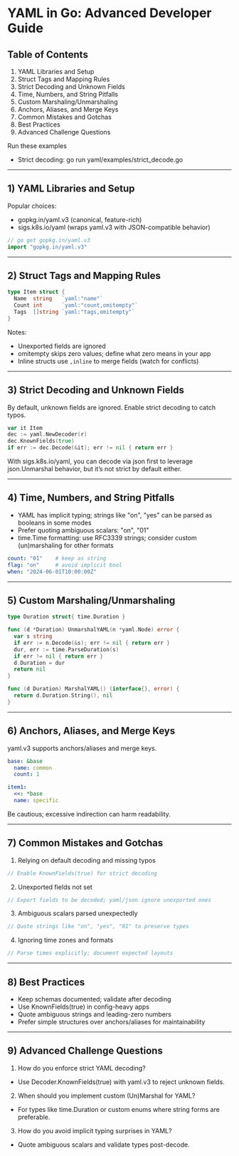 # YAML in Go: Advanced Developer Guide

## Table of Contents
1. YAML Libraries and Setup
2. Struct Tags and Mapping Rules
3. Strict Decoding and Unknown Fields
4. Time, Numbers, and String Pitfalls
5. Custom Marshaling/Unmarshaling
6. Anchors, Aliases, and Merge Keys
7. Common Mistakes and Gotchas
8. Best Practices
9. Advanced Challenge Questions


Run these examples
- Strict decoding: go run yaml/examples/strict_decode.go

---

## 1) YAML Libraries and Setup

Popular choices:
- gopkg.in/yaml.v3 (canonical, feature-rich)
- sigs.k8s.io/yaml (wraps yaml.v3 with JSON-compatible behavior)

```go
// go get gopkg.in/yaml.v3
import "gopkg.in/yaml.v3"
```

---

## 2) Struct Tags and Mapping Rules

```go
type Item struct {
  Name  string   `yaml:"name"`
  Count int      `yaml:"count,omitempty"`
  Tags  []string `yaml:"tags,omitempty"`
}
```

Notes:
- Unexported fields are ignored
- omitempty skips zero values; define what zero means in your app
- Inline structs use `,inline` to merge fields (watch for conflicts)

---

## 3) Strict Decoding and Unknown Fields

By default, unknown fields are ignored. Enable strict decoding to catch typos.

```go
var it Item
dec := yaml.NewDecoder(r)
dec.KnownFields(true)
if err := dec.Decode(&it); err != nil { return err }
```

With sigs.k8s.io/yaml, you can decode via json first to leverage json.Unmarshal behavior, but it’s not strict by default either.

---

## 4) Time, Numbers, and String Pitfalls

- YAML has implicit typing; strings like "on", "yes" can be parsed as booleans in some modes
- Prefer quoting ambiguous scalars: "on", "01"
- time.Time formatting: use RFC3339 strings; consider custom (un)marshaling for other formats

```yaml
count: "01"    # keep as string
flag: "on"     # avoid implicit bool
when: "2024-06-01T10:00:00Z"
```

---

## 5) Custom Marshaling/Unmarshaling

```go
type Duration struct{ time.Duration }

func (d *Duration) UnmarshalYAML(n *yaml.Node) error {
  var s string
  if err := n.Decode(&s); err != nil { return err }
  dur, err := time.ParseDuration(s)
  if err != nil { return err }
  d.Duration = dur
  return nil
}

func (d Duration) MarshalYAML() (interface{}, error) {
  return d.Duration.String(), nil
}
```

---

## 6) Anchors, Aliases, and Merge Keys

yaml.v3 supports anchors/aliases and merge keys.

```yaml
base: &base
  name: common
  count: 1

item1:
  <<: *base
  name: specific
```

Be cautious; excessive indirection can harm readability.

---

## 7) Common Mistakes and Gotchas

1) Relying on default decoding and missing typos
```go
// Enable KnownFields(true) for strict decoding
```

2) Unexported fields not set
```go
// Export fields to be decoded; yaml/json ignore unexported ones
```

3) Ambiguous scalars parsed unexpectedly
```go
// Quote strings like "on", "yes", "01" to preserve types
```

4) Ignoring time zones and formats
```go
// Parse times explicitly; document expected layouts
```

---

## 8) Best Practices

- Keep schemas documented; validate after decoding
- Use KnownFields(true) in config-heavy apps
- Quote ambiguous strings and leading-zero numbers
- Prefer simple structures over anchors/aliases for maintainability

---

## 9) Advanced Challenge Questions

1) How do you enforce strict YAML decoding?
- Use Decoder.KnownFields(true) with yaml.v3 to reject unknown fields.

2) When should you implement custom (Un)Marshal for YAML?
- For types like time.Duration or custom enums where string forms are preferable.

3) How do you avoid implicit typing surprises in YAML?
- Quote ambiguous scalars and validate types post-decode.

